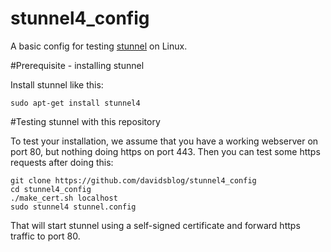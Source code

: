 # stunnel4_config

A basic config for testing [stunnel](https://www.stunnel.org/index.html) on Linux.

#Prerequisite - installing stunnel

Install stunnel like this:

`sudo apt-get install stunnel4`

#Testing stunnel with this repository

To test your installation, we assume that you have a working webserver on port 80, but nothing doing https on port 443.  Then you can test some https requests after doing this:

    git clone https://github.com/davidsblog/stunnel4_config
    cd stunnel4_config
    ./make_cert.sh localhost
    sudo stunnel4 stunnel.config

That will start stunnel using a self-signed certificate and forward https traffic to port 80.
